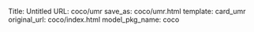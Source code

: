 Title: Untitled
URL: coco/umr
save_as: coco/umr.html
template: card_umr
original_url: coco/index.html
model_pkg_name: coco

